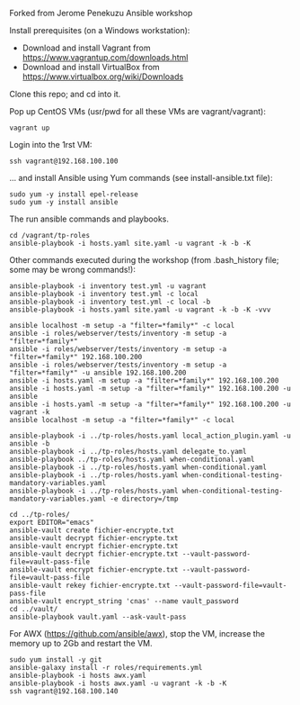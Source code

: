 Forked from Jerome Penekuzu Ansible workshop

Install prerequisites (on a Windows workstation):
- Download and install Vagrant from https://www.vagrantup.com/downloads.html
- Download and install VirtualBox from https://www.virtualbox.org/wiki/Downloads

Clone this repo; and cd into it.

Pop up CentOS VMs (usr/pwd for all these VMs are vagrant/vagrant):

    vagrant up

Login into the 1rst VM:

    ssh vagrant@192.168.100.100
    
... and install Ansible using Yum commands (see install-ansible.txt file):

    sudo yum -y install epel-release
    sudo yum -y install ansible

The run ansible commands and playbooks.

    cd /vagrant/tp-roles
    ansible-playbook -i hosts.yaml site.yaml -u vagrant -k -b -K

Other commands executed during the workshop (from .bash_history file; some may be wrong commands!):

    ansible-playbook -i inventory test.yml -u vagrant
    ansible-playbook -i inventory test.yml -c local
    ansible-playbook -i inventory test.yml -c local -b 
    ansible-playbook -i hosts.yaml site.yaml -u vagrant -k -b -K -vvv
    
    ansible localhost -m setup -a "filter=*family*" -c local
    ansible -i roles/webserver/tests/inventory -m setup -a "filter=*family*"
    ansible -i roles/webserver/tests/inventory -m setup -a "filter=*family*" 192.168.100.200
    ansible -i roles/webserver/tests/inventory -m setup -a "filter=*family*" -u ansible 192.168.100.200
    ansible -i hosts.yaml -m setup -a "filter=*family*" 192.168.100.200
    ansible -i hosts.yaml -m setup -a "filter=*family*" 192.168.100.200 -u ansible
    ansible -i hosts.yaml -m setup -a "filter=*family*" 192.168.100.200 -u vagrant -k
    ansible localhost -m setup -a "filter=*family*" -c local
    
    ansible-playbook -i ../tp-roles/hosts.yaml local_action_plugin.yaml -u ansible -b
    ansible-playbook -i ../tp-roles/hosts.yaml delegate_to.yaml
    ansible-playbook ../tp-roles/hosts.yaml when-conditional.yaml 
    ansible-playbook -i ../tp-roles/hosts.yaml when-conditional.yaml 
    ansible-playbook -i ../tp-roles/hosts.yaml when-conditional-testing-mandatory-variables.yaml 
    ansible-playbook -i ../tp-roles/hosts.yaml when-conditional-testing-mandatory-variables.yaml -e directory=/tmp
    
    cd ../tp-roles/
    export EDITOR="emacs"
    ansible-vault create fichier-encrypte.txt
    ansible-vault decrypt fichier-encrypte.txt
    ansible-vault encrypt fichier-encrypte.txt
    ansible-vault decrypt fichier-encrypte.txt --vault-password-file=vault-pass-file
    ansible-vault encrypt fichier-encrypte.txt --vault-password-file=vault-pass-file
    ansible-vault rekey fichier-encrypte.txt --vault-password-file=vault-pass-file
    ansible-vault encrypt_string 'cnas' --name vault_password
    cd ../vault/
    ansible-playbook vault.yaml --ask-vault-pass
    
For AWX (https://github.com/ansible/awx), stop the VM, increase the memory up to 2Gb and restart the VM.
    
    sudo yum install -y git
    ansible-galaxy install -r roles/requirements.yml 
    ansible-playbook -i hosts awx.yaml 
    ansible-playbook -i hosts awx.yaml -u vagrant -k -b -K
    ssh vagrant@192.168.100.140

